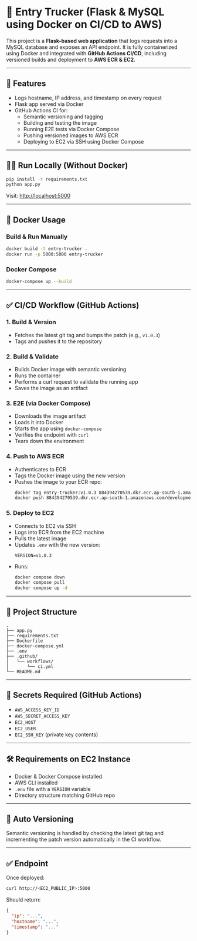 # 🚀 Entry Trucker (Flask & MySQL using Docker on CI/CD to AWS)

This project is a **Flask-based web application** that logs requests into a MySQL database and exposes an API endpoint. It is fully containerized using Docker and integrated with **GitHub Actions CI/CD**, including versioned builds and deployment to **AWS ECR & EC2**.

---

## 📌 Features

- Logs hostname, IP address, and timestamp on every request
- Flask app served via Docker
- GitHub Actions CI for:
  - Semantic versioning and tagging
  - Building and testing the image
  - Running E2E tests via Docker Compose
  - Pushing versioned images to AWS ECR
  - Deploying to EC2 via SSH using Docker Compose

---

## 🏃‍♂️ Run Locally (Without Docker)

```bash
pip install -r requirements.txt
python app.py
```

Visit: [http://localhost:5000](http://localhost:5000)

---

## 🐳 Docker Usage

### Build & Run Manually

```bash
docker build -t entry-trucker .
docker run -p 5000:5000 entry-trucker
```

### Docker Compose

```bash
docker-compose up --build
```

---

## ✅ CI/CD Workflow (GitHub Actions)

### 1. Build & Version

- Fetches the latest git tag and bumps the patch (e.g., `v1.0.3`)
- Tags and pushes it to the repository

### 2. Build & Validate

- Builds Docker image with semantic versioning
- Runs the container
- Performs a curl request to validate the running app
- Saves the image as an artifact

### 3. E2E (via Docker Compose)

- Downloads the image artifact
- Loads it into Docker
- Starts the app using `docker-compose`
- Verifies the endpoint with `curl`
- Tears down the environment

### 4. Push to AWS ECR

- Authenticates to ECR
- Tags the Docker image using the new version
- Pushes the image to your ECR repo:
  ```bash
  docker tag entry-trucker:v1.0.3 884394270539.dkr.ecr.ap-south-1.amazonaws.com/development/entry-trucker:v1.0.3
  docker push 884394270539.dkr.ecr.ap-south-1.amazonaws.com/development/entry-trucker:v1.0.3
  ```

### 5. Deploy to EC2

- Connects to EC2 via SSH
- Logs into ECR from the EC2 machine
- Pulls the latest image
- Updates `.env` with the new version:
  ```env
  VERSION=v1.0.3
  ```
- Runs:
  ```bash
  docker compose down
  docker compose pull
  docker compose up -d
  ```

---

## 📁 Project Structure

```
.
├── app.py
├── requirements.txt
├── Dockerfile
├── docker-compose.yml
├── .env
├── .github/
│   └── workflows/
│       └── ci.yml
└── README.md
```

---

## 🔐 Secrets Required (GitHub Actions)

- `AWS_ACCESS_KEY_ID`
- `AWS_SECRET_ACCESS_KEY`
- `EC2_HOST`
- `EC2_USER`
- `EC2_SSH_KEY` (private key contents)

---

## 🛠️ Requirements on EC2 Instance

- Docker & Docker Compose installed
- AWS CLI installed
- `.env` file with a `VERSION` variable
- Directory structure matching GitHub repo

---

## 🔄 Auto Versioning

Semantic versioning is handled by checking the latest git tag and incrementing the patch version automatically in the CI workflow.

---

## ✅ Endpoint

Once deployed:
```bash
curl http://<EC2_PUBLIC_IP>:5000
```
Should return:
```json
{
  "ip": "...",
  "hostname": "...",
  "timestamp": "..."
}
```
